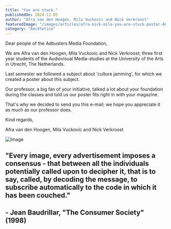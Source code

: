 ```yaml
---
title: "You are stuck."
publishedOn: 2024-11-05
author: "Afra van den Hoogen, Mila Vuckovic and Nick Verkroost"
featuredImage: "/images/articles/afra-nick-mila-you-are-stuck-poster-600x900.jpg"
category: "Aesthetico"
---
```


Dear people of the Adbusters Media Foundation,

We are Afra van den Hoogen, Mila Vuckovic and Nick Verkroost; three first year students of the Audiovisual Media-studies at the University of the Arts in Utrecht, The Netherlands.

Last semester we followed a subject about 'culture jamming', for which we created a poster about this subject.

Our professor, a big fan of your initiative, talked a lot about your foundation during the classes and told us our poster fits right in with your magazine.

That's why we decided to send you this e-mail; we hope you appreciate it as much as our professor does.

Kind regards,

Afra van den Hoogen, Mila Vuckovic and Nick Verkroost

![Image](/images/articles/afra-nick-mila-you-are-stuck-poster-600x900.jpg)
## "Every image, every advertisement imposes a consensus - that between all the individuals potentially called upon to decipher it, that is to say, called, by decoding the message, to subscribe automatically to the code in which it has been couched."

## - Jean Baudrillar, "The Consumer Society" (1998)

‍
